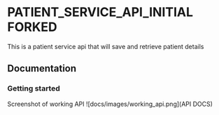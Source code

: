 # PATIENT_SERVICE_API_INITIAL FORKED
This is a patient service api that will save and retrieve patient details

## Documentation

### Getting started

Screenshot of working API
![docs/images/working_api.png](API DOCS)


